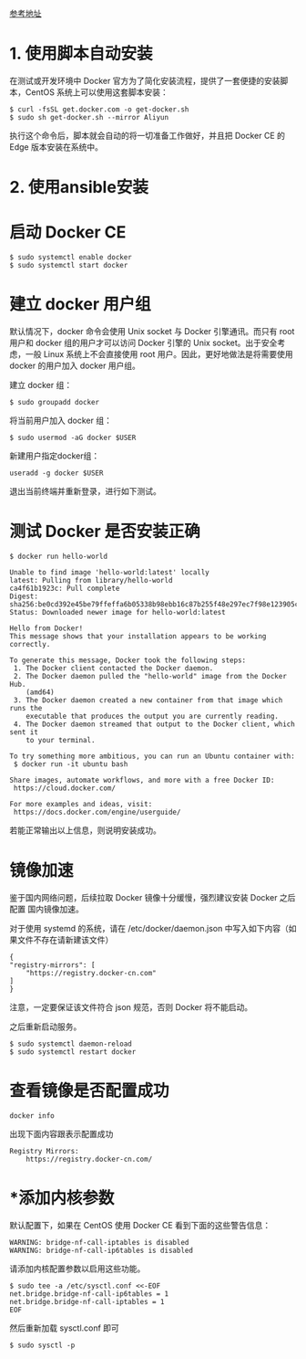 [参考地址](https://www.funtl.com/zh/docs-docker/Ubuntu-%E5%AE%89%E8%A3%85-Docker.html#%E4%BD%BF%E7%94%A8-apt-%E5%AE%89%E8%A3%85)



# 1. 使用脚本自动安装
在测试或开发环境中 Docker 官方为了简化安装流程，提供了一套便捷的安装脚本，CentOS 系统上可以使用这套脚本安装：

    $ curl -fsSL get.docker.com -o get-docker.sh
    $ sudo sh get-docker.sh --mirror Aliyun

执行这个命令后，脚本就会自动的将一切准备工作做好，并且把 Docker CE 的 Edge 版本安装在系统中。

# 2. 使用ansible安装





# 启动 Docker CE

    $ sudo systemctl enable docker
    $ sudo systemctl start docker

# 建立 docker 用户组

默认情况下，docker 命令会使用 Unix socket 与 Docker 引擎通讯。而只有 root 用户和 docker 组的用户才可以访问 Docker 引擎的 Unix socket。出于安全考虑，一般 Linux 系统上不会直接使用 root 用户。因此，更好地做法是将需要使用 docker 的用户加入 docker 用户组。

建立 docker 组：

    $ sudo groupadd docker

将当前用户加入 docker 组：

    $ sudo usermod -aG docker $USER

新建用户指定docker组：

    useradd -g docker $USER

退出当前终端并重新登录，进行如下测试。

# 测试 Docker 是否安装正确

    $ docker run hello-world

```
Unable to find image 'hello-world:latest' locally
latest: Pulling from library/hello-world
ca4f61b1923c: Pull complete
Digest: sha256:be0cd392e45be79ffeffa6b05338b98ebb16c87b255f48e297ec7f98e123905c
Status: Downloaded newer image for hello-world:latest

Hello from Docker!
This message shows that your installation appears to be working correctly.

To generate this message, Docker took the following steps:
 1. The Docker client contacted the Docker daemon.
 2. The Docker daemon pulled the "hello-world" image from the Docker Hub.
    (amd64)
 3. The Docker daemon created a new container from that image which runs the
    executable that produces the output you are currently reading.
 4. The Docker daemon streamed that output to the Docker client, which sent it
    to your terminal.

To try something more ambitious, you can run an Ubuntu container with:
 $ docker run -it ubuntu bash

Share images, automate workflows, and more with a free Docker ID:
 https://cloud.docker.com/

For more examples and ideas, visit:
 https://docs.docker.com/engine/userguide/

```
若能正常输出以上信息，则说明安装成功。

# 镜像加速

鉴于国内网络问题，后续拉取 Docker 镜像十分缓慢，强烈建议安装 Docker 之后配置 国内镜像加速。


对于使用 systemd 的系统，请在 /etc/docker/daemon.json 中写入如下内容（如果文件不存在请新建该文件）

    {
    "registry-mirrors": [
        "https://registry.docker-cn.com"
    ]
    }

注意，一定要保证该文件符合 json 规范，否则 Docker 将不能启动。

之后重新启动服务。

    $ sudo systemctl daemon-reload
    $ sudo systemctl restart docker


# 查看镜像是否配置成功

    docker info 

出现下面内容跟表示配置成功
```
Registry Mirrors:
    https://registry.docker-cn.com/
```        


# *添加内核参数

默认配置下，如果在 CentOS 使用 Docker CE 看到下面的这些警告信息：

    WARNING: bridge-nf-call-iptables is disabled
    WARNING: bridge-nf-call-ip6tables is disabled

请添加内核配置参数以启用这些功能。

    $ sudo tee -a /etc/sysctl.conf <<-EOF
    net.bridge.bridge-nf-call-ip6tables = 1
    net.bridge.bridge-nf-call-iptables = 1
    EOF

然后重新加载 sysctl.conf 即可

    $ sudo sysctl -p

